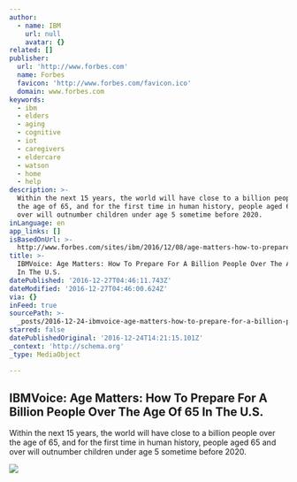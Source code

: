 ```yaml
---
author:
  - name: IBM
    url: null
    avatar: {}
related: []
publisher:
  url: 'http://www.forbes.com'
  name: Forbes
  favicon: 'http://www.forbes.com/favicon.ico'
  domain: www.forbes.com
keywords:
  - ibm
  - elders
  - aging
  - cognitive
  - iot
  - caregivers
  - eldercare
  - watson
  - home
  - help
description: >-
  Within the next 15 years, the world will have close to a billion people over
  the age of 65, and for the first time in human history, people aged 65 and
  over will outnumber children under age 5 sometime before 2020.
inLanguage: en
app_links: []
isBasedOnUrl: >-
  http://www.forbes.com/sites/ibm/2016/12/08/age-matters-how-to-prepare-for-a-billion-people-over-the-age-of-65-in-the-u-s/#4a102ef66996
title: >-
  IBMVoice: Age Matters: How To Prepare For A Billion People Over The Age Of 65
  In The U.S.
datePublished: '2016-12-27T04:46:11.743Z'
dateModified: '2016-12-27T04:46:00.624Z'
via: {}
inFeed: true
sourcePath: >-
  _posts/2016-12-24-ibmvoice-age-matters-how-to-prepare-for-a-billion-people-o.md
starred: false
datePublishedOriginal: '2016-12-24T14:21:15.101Z'
_context: 'http://schema.org'
_type: MediaObject

---
```

<article style=""><h1>IBMVoice: Age Matters: How To Prepare For A Billion People Over The Age Of 65 In The U.S.</h1><p>Within the next 15 years, the world will have close to a billion people over the age of 65, and for the first time in human history, people aged 65 and over will outnumber children under age 5 sometime before 2020.</p><img src="http://blogs-images.forbes.com/ibm/files/2016/12/aging.jpg?width=640&amp;height=434" /></article>